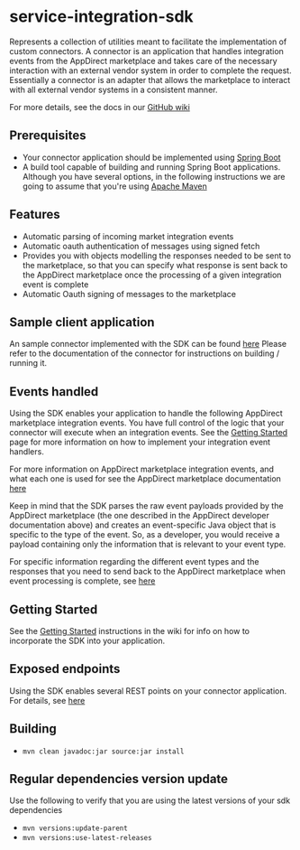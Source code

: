 # service-integration-sdk

Represents a collection of utilities meant to facilitate the implementation
of custom connectors. A connector is an application that handles integration events from the
AppDirect marketplace and takes care of the necessary interaction with an external vendor system in order to 
complete the request.
Essentially a connector is an adapter that allows the marketplace to interact with all external vendor systems in a 
consistent manner.

For more details, see the docs in our [GitHub wiki](https://github.com/AppDirect/service-integration-sdk/wiki)

## Prerequisites
* Your connector application should be implemented using [Spring Boot](https://projects.spring.io/spring-boot/)
* A build tool capable of building and running Spring Boot applications. Although you have several options, in the following
instructions we are going to assume that you're using [Apache Maven](https://maven.apache.org/)

## Features
* Automatic parsing of incoming market integration events
* Automatic oauth authentication of messages using signed fetch
* Provides you with objects modelling the responses needed to be sent to the marketplace, so that you can specify 
what response is sent back to the AppDirect marketplace once the processing of a given integration event is complete
* Automatic Oauth signing of messages to the marketplace

## Sample client application 
An sample connector implemented with the SDK can be found [here](https://github.com/EmilDafinov/chatty-pie-connector)
Please refer to the documentation of the connector for instructions on building / running it.

## Events handled
Using the SDK enables your application to handle the following AppDirect marketplace integration events. You have full control
of the logic that your connector will execute when an integration events. See the [Getting Started](https://github.com/AppDirect/service-integration-sdk/wiki/Getting-Started)
page for more information on how to implement your integration event handlers.

For more information on AppDirect marketplace integration events, and what each one is used for see the AppDirect marketplace documentation
[here](https://docs.appdirect.com/developer/distribution/event-notifications/subscription-events)

Keep in mind that the SDK parses the raw event payloads provided by the AppDirect marketplace (the one described in 
the AppDirect developer documentation above) and creates an event-specific Java object that is specific to the type
of the event. So, as a developer, you would receive a payload containing only the information that is relevant 
to your event type.

For specific information regarding the different event types and the responses that you need to send back to the 
AppDirect marketplace when event processing is complete, see [here](https://github.com/AppDirect/service-integration-sdk/wiki/Event-Descriptions)

## Getting Started
See the [Getting Started](https://github.com/AppDirect/service-integration-sdk/wiki/Getting-Started) instructions
in the wiki for info on how to incorporate the SDK into your application.

## Exposed endpoints
Using the SDK enables several REST points on your connector application. For details, see [here](https://github.com/AppDirect/service-integration-sdk/wiki/Exposed-endpoints)

## Building
* `mvn clean javadoc:jar source:jar install`

## Regular dependencies version update
Use the following to verify that you are using the latest versions of your sdk dependencies
* `mvn versions:update-parent`
* `mvn versions:use-latest-releases`
